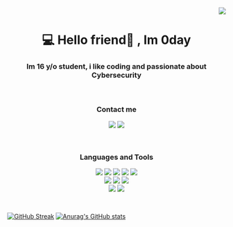 <br>
<p align = "right"> <img src = "https://komarev.com/ghpvc/?username=Im0day&color=blueviolet&plastic" </p>
<h1 align = "center">💻 Hello friend👋 , Im 0day</h1>

<h3 align = "center"> Im 16 y/o student, i like coding and passionate about Cybersecurity </p>


<br>


**<h3 align = "center">Contact me</h3>** 
<p align= "center">
<a href = "https://t.me/Im0day"> <img src = "https://img.shields.io/badge/Telegram-2CA5E0?style=for-the-badge&logo=telegram&logoColor=white"></a> <a href = "mailto:Im0day@proton.me"> <img src = "https://img.shields.io/badge/ProtonMail-8B89CC?style=for-the-badge&logo=protonmail&logoColor=white"></a> </p>
<br>


<h3 align = "center"> Languages and Tools</h3>
<p align = "center" "> <img src = "https://img.shields.io/badge/HTML5-E34F26?style=for-the-badge&logo=html5&logoColor=white"> <img src = "https://img.shields.io/badge/CSS3-1572B6?style=for-the-badge&logo=css3&logoColor=white"> <img src = "https://img.shields.io/badge/Python-FFD43B?style=for-the-badge&logo=python&logoColor=blue" > <img src = "https://img.shields.io/badge/Markdown-000000?style=for-the-badge&logo=markdown&logoColor=white"> <img src =  "https://img.shields.io/badge/Linux-FCC624?style=for-the-badge&logo=linux&logoColor=black"> <br>
<img src  = "https://img.shields.io/badge/GitHub-100000?style=for-the-badge&logo=github&logoColor=white"> <img src = "https://img.shields.io/badge/GIT-E44C30?style=for-the-badge&logo=git&logoColor=white"> <img src = "https://img.shields.io/badge/GNU%20Bash-4EAA25?style=for-the-badge&logo=GNU%20Bash&logoColor=white"><br> <img src = "https://img.shields.io/badge/VirtualBox-21416b?style=for-the-badge&logo=VirtualBox&logoColor=white"> <img src = "https://img.shields.io/badge/VSCode-0078D4?style=for-the-badge&logo=visual%20studio%20code&logoColor=white"> </p>


<br>
<p align = "center">
                   
[![GitHub Streak](https://streak-stats.demolab.com?user=Im0day&theme=algolia&border_radius=4&date_format=j%20M%5B%20Y%5D)](https://git.io/streak-stats)
[![Anurag's GitHub stats](https://github-readme-stats.vercel.app/api?username=Im0day&show_icons=true&theme=transparent)](https://github.com/anuraghazra/github-readme-stats) </p>
  
                   
